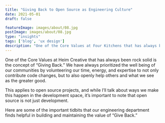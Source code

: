 ```yaml
---
title: "Giving Back to Open Source as Engineering Culture"
date: 2021-05-01
draft: false

featureImage: images/about/08.jpg
postImage: images/about/08.jpg
type: "insights"
tags: ['blog', 'ux design']
description: "One of the Core Values at Four Kitchens that has always been rock solid is the concept of 'Giving Back.'"
---
```


One of the Core Values at Heim Creative that has always been rock solid is the concept of “Giving Back.” We have always prioritized the well being of our communities by volunteering our time, energy, and expertise to not only contribute code changes, but to also openly help others and what we see as the greater good.

This applies to open source projects, and while I’ll talk about ways we make this happen in the development space, it’s important to note that open source is not just development.

Here are some of the important tidbits that our engineering department finds helpful in building and maintaining the value of “Give Back.”